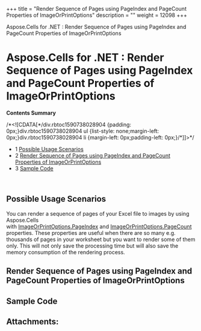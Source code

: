 +++
title = "Render Sequence of Pages using PageIndex and PageCount Properties of ImageOrPrintOptions" 
description = "" 
weight = 12098 
+++

Aspose.Cells for .NET : Render Sequence of Pages using PageIndex and PageCount Properties of ImageOrPrintOptions  

# Aspose.Cells for .NET : Render Sequence of Pages using PageIndex and PageCount Properties of ImageOrPrintOptions


**Contents Summary**

/\*<!\[CDATA\[\*/div.rbtoc1590738028904 {padding: 0px;}div.rbtoc1590738028904 ul {list-style: none;margin-left: 0px;}div.rbtoc1590738028904 li {margin-left: 0px;padding-left: 0px;}/\*\]\]>\*/

*   1 [Possible Usage Scenarios](#RenderSequenceofPagesusingPageIndexandPageCountPropertiesofImageOrPrintOptions-PossibleUsageScenarios)
*   2 [Render Sequence of Pages using PageIndex and PageCount Properties of ImageOrPrintOptions](#RenderSequenceofPagesusingPageIndexandPageCountPropertiesofImageOrPrintOptions-RenderSequenceofPagesusingPageIndexandPageCountPropertiesofImageOrPrintOptions)
*   3 [Sample Code](#RenderSequenceofPagesusingPageIndexandPageCountPropertiesofImageOrPrintOptions-SampleCode)

 

## Possible Usage Scenarios

You can render a sequence of pages of your Excel file to images by using Aspose.Cells with [ImageOrPrintOptions.PageIndex](https://apireference.aspose.com/net/cells/aspose.cells.rendering/imageorprintoptions/properties/pageindex) and [ImageOrPrintOptions.PageCount](https://apireference.aspose.com/net/cells/aspose.cells.rendering/imageorprintoptions/properties/pagecount) properties. These properties are useful when there are so many e.g. thousands of pages in your worksheet but you want to render some of them only. This will not only save the processing time but will also save the memory consumption of the rendering process.

## Render Sequence of Pages using PageIndex and PageCount Properties of ImageOrPrintOptions






## Sample Code

## Attachments:


